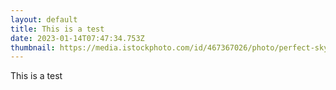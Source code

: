 ```yaml
---
layout: default
title: This is a test
date: 2023-01-14T07:47:34.753Z
thumbnail: https://media.istockphoto.com/id/467367026/photo/perfect-sky-and-ocean.jpg?s=612x612&w=0&k=20&c=LZYFRxIhuKQom3l-kR3TLN7GikSJYJz9NRglQ3nngBw=
---
```

This is a test